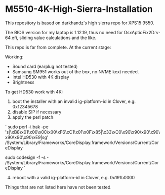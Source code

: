 # M5510-4K-High-Sierra-Installation

This repository is based on darkhandz's high sierra repo for XPS15 9550.


The BIOS version for my laptop is 1.12.19, thus no need for OsxAptioFix2Drv-64.efi, sliding value calculations and the like.


This repo is far from complete. At the current stage:

Working:
* Sound card (earplug not tested)
* Samsung SM951 works out of the box, no NVME kext needed.
* Intel HD530 with 4K display
* Brightness

To get HD530 work with 4K:
1. boot the installer with an invalid ig-platform-id in Clover, e.g. 0x12345678
2. disable SIP if necessary
3. apply the perl patch

`
sudo perl -i.bak -pe 's|\xB8\x01\x00\x00\x00\xF6\xC1\x01\x0F\x85|\x33\xC0\x90\x90\x90\x90\x90\x90\x90\xE9|sg' /System/Library/Frameworks/CoreDisplay.framework/Versions/Current/CoreDisplay


sudo codesign -f -s - /System/Library/Frameworks/CoreDisplay.framework/Versions/Current/CoreDisplay
`

4. reboot with a valid ig-platform-id in Clover, e.g. 0x191b0000

Things that are not listed here have not been tested.
